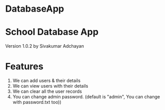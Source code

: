 # DatabaseApp
# School Database App
Version 1.0.2 by Sivakumar Adchayan
# Features
1. We can add users & their details
2. We can view users with their details
3. We can clear all the user records
4. You can change admin password. (default is "admin", You can change with password.txt too))
